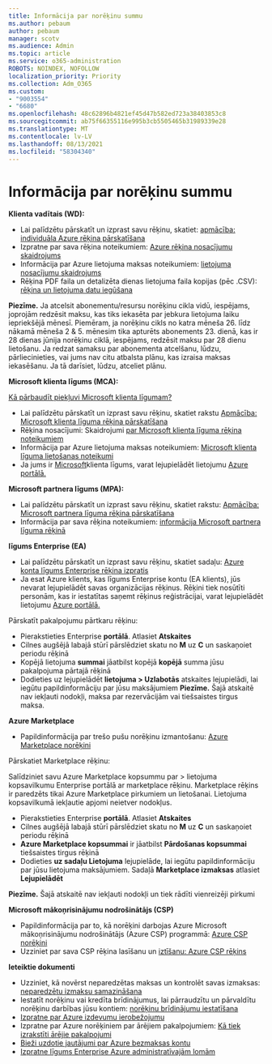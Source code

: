 ```yaml
---
title: Informācija par norēķinu summu
ms.author: pebaum
author: pebaum
manager: scotv
ms.audience: Admin
ms.topic: article
ms.service: o365-administration
ROBOTS: NOINDEX, NOFOLLOW
localization_priority: Priority
ms.collection: Adm_O365
ms.custom:
- "9003554"
- "6680"
ms.openlocfilehash: 48c62896b4821ef45d47b582ed723a38403853c8
ms.sourcegitcommit: ab75f66355116e995b3cb5505465b31989339e28
ms.translationtype: MT
ms.contentlocale: lv-LV
ms.lasthandoff: 08/13/2021
ms.locfileid: "58304340"
---
```

# <a name="understand-billing-amount"></a>Informācija par norēķinu summu

**Klienta vadītais (WD):**

- Lai palīdzētu pārskatīt un izprast savu rēķinu, skatiet: [apmācība: individuāla Azure rēķina pārskatīšana](https://docs.microsoft.com/azure/cost-management-billing/understand/review-individual-bill?WT.mc_id=Portal-Microsoft_Azure_Support)
- Izpratne par sava rēķina noteikumiem: [Azure rēķina nosacījumu skaidrojums](https://docs.microsoft.com/azure/cost-management-billing/understand/understand-invoice?WT.mc_id=Portal-Microsoft_Azure_Support)
- Informācija par Azure lietojuma maksas noteikumiem: [lietojuma nosacījumu skaidrojums](https://docs.microsoft.com/azure/cost-management-billing/understand/understand-usage?WT.mc_id=Portal-Microsoft_Azure_Support)
- Rēķina PDF faila un detalizēta dienas lietojuma faila kopijas (pēc .CSV): [rēķina un lietojuma datu iegūšana](https://docs.microsoft.com/azure/billing/billing-download-azure-invoice-daily-usage-date?WT.mc_id=Portal-Microsoft_Azure_Support)

**Piezīme.** Ja atcelsit abonementu/resursu norēķinu cikla vidū, iespējams, joprojām redzēsit maksu, kas tiks iekasēta par jebkura lietojuma laiku iepriekšējā mēnesī. Piemēram, ja norēķinu cikls no katra mēneša 26. līdz nākamā mēneša 2 & 5. mēnesim tika apturēts abonements 23. dienā, kas ir 28 dienas jūnija norēķinu ciklā, iespējams, redzēsit maksu par 28 dienu lietošanu. Ja redzat samaksu par abonementa atcelšanu, lūdzu, pārliecinieties, vai jums nav citu atbalsta plānu, kas izraisa maksas iekasēšanu. Ja tā darīsiet, lūdzu, atceliet plānu.

**Microsoft klienta līgums (MCA):**

[Kā pārbaudīt piekļuvi Microsoft klienta līgumam?](https://docs.microsoft.com/azure/cost-management-billing/manage/download-azure-invoice-daily-usage-date?WT.mc_id=Portal-Microsoft_Azure_Support#check-access-to-a-microsoft-customer-agreement)

- Lai palīdzētu pārskatīt un izprast savu rēķinu, skatiet rakstu [Apmācība: Microsoft klienta līguma rēķina pārskatīšana](https://docs.microsoft.com/azure/cost-management-billing/understand/review-customer-agreement-bill?WT.mc_id=Portal-Microsoft_Azure_Support)
- Rēķina nosacījumi: Skaidrojumi [par Microsoft klienta līguma rēķina noteikumiem](https://docs.microsoft.com/azure/cost-management-billing/understand/mca-understand-your-invoice?WT.mc_id=Portal-Microsoft_Azure_Support)
- Informācija par Azure lietojuma maksas noteikumiem: [Microsoft klienta līguma lietošanas noteikumi](https://docs.microsoft.com/azure/cost-management-billing/understand/mca-understand-your-usage?WT.mc_id=Portal-Microsoft_Azure_Support)
- Ja jums ir [Microsoft](https://docs.microsoft.com/azure/cost-management-billing/manage/download-azure-invoice-daily-usage-date?WT.mc_id=Portal-Microsoft_Azure_Support#check-access-to-a-microsoft-customer-agreement)klienta līgums, varat lejupielādēt lietojumu [Azure portālā.](https://portal.azure.com/)

**Microsoft partnera līgums (MPA):**

- Lai palīdzētu pārskatīt un izprast savu rēķinu, skatiet rakstu: [Apmācība: Microsoft partnera līguma rēķina pārskatīšana](https://docs.microsoft.com/azure/cost-management-billing/understand/review-partner-agreement-bill?WT.mc_id=Portal-Microsoft_Azure_Support)
- Informācija par sava rēķina noteikumiem: [informācija Microsoft partnera līguma rēķinā](https://docs.microsoft.com/azure/cost-management-billing/understand/mpa-invoice-terms?WT.mc_id=Portal-Microsoft_Azure_Support)

**līgums Enterprise (EA)**

- Lai palīdzētu pārskatīt un izprast savu rēķinu, skatiet sadaļu: [Azure konta līgums Enterprise rēķina izpratis](https://docs.microsoft.com/azure/cost-management-billing/understand/review-enterprise-agreement-bill?WT.mc_id=Portal-Microsoft_Azure_Support)
- Ja esat Azure klients, kas līgums Enterprise kontu (EA klients), jūs nevarat lejupielādēt savas organizācijas rēķinus. Rēķini tiek nosūtīti personām, kas ir iestatītas saņemt rēķinus reģistrācijai, varat lejupielādēt lietojumu [Azure portālā.](https://portal.azure.com/)

Pārskatīt pakalpojumu pārtkaru rēķinu:

- Pierakstieties Enterprise **portālā**. Atlasiet **Atskaites**
- Cilnes augšējā labajā stūrī pārslēdziet skatu no **M** uz **C** un saskaņoiet periodu rēķinā
- Kopējā lietojuma **summai** jāatbilst kopējā **kopējā** summa jūsu pakalpojuma pārtajā rēķinā
- Dodieties uz lejupielādēt **lietojuma > Uzlabotās** atskaites lejupielādi, lai iegūtu papildinformāciju par jūsu maksājumiem **Piezīme.** Šajā atskaitē nav iekļauti nodokļi, maksa par rezervācijām vai tiešsaistes tirgus maksa.

**Azure Marketplace**

- Papildinformācija par trešo pušu norēķinu izmantošanu: [Azure Marketplace norēķini](https://docs.microsoft.com/azure/billing/billing-understand-your-azure-marketplace-charges?WT.mc_id=Portal-Microsoft_Azure_Support)

Pārskatiet Marketplace rēķinu:

Salīdziniet savu Azure Marketplace kopsummu par > lietojuma kopsavilkumu Enterprise portālā ar marketplace rēķinu. Marketplace rēķins ir paredzēts tikai Azure Marketplace pirkumiem un lietošanai. Lietojuma kopsavilkumā iekļautie apjomi neietver nodokļus.

- Pierakstieties Enterprise **portālā**. Atlasiet **Atskaites**
- Cilnes augšējā labajā stūrī pārslēdziet skatu no **M** uz **C** un saskaņoiet periodu rēķinā
- **Azure Marketplace kopsummai** ir jāatbilst **Pārdošanas kopsummai** tiešsaistes tirgus rēķinā
- Dodieties **uz sadaļu Lietojuma** lejupielāde, lai iegūtu papildinformāciju par jūsu lietojuma maksājumiem. Sadaļā **Marketplace izmaksas** atlasiet **Lejupielādēt** 

**Piezīme.** Šajā atskaitē nav iekļauti nodokļi un tiek rādīti vienreizēji pirkumi

**Microsoft mākoņrisinājumu nodrošinātājs (CSP)**

- Papildinformācija par to, kā norēķini darbojas Azure Microsoft mākoņrisinājumu nodrošinātājs (Azure CSP) programmā: [Azure CSP norēķini](https://docs.microsoft.com/azure/cloud-solution-provider/billing/azure-csp-billing-overview?WT.mc_id=Portal-Microsoft_Azure_Support)
- Uzziniet par sava CSP rēķina lasīšanu un [iztīšanu: Azure CSP rēķins](https://docs.microsoft.com/azure/cloud-solution-provider/billing/azure-csp-invoice?WT.mc_id=Portal-Microsoft_Azure_Support)

**Ieteiktie dokumenti**

- Uzziniet, kā novērst neparedzētas maksas un kontrolēt savas izmaksas: [neparedzētu izmaksu samazināšana](https://docs.microsoft.com/azure/cost-management-billing/manage/getting-started?WT.mc_id=Portal-Microsoft_Azure_Support)
- Iestatīt norēķinu vai kredīta brīdinājumus, lai pārraudzītu un pārvaldītu norēķinu darbības jūsu kontiem: [norēķinu brīdinājumu iestatīšana](https://docs.microsoft.com/azure/cost-management-billing/costs/cost-mgt-alerts-monitor-usage-spending?WT.mc_id=Portal-Microsoft_Azure_Support)
- [Izpratne par Azure izdevumu ierobežojumu](https://docs.microsoft.com/azure/cost-management-billing/manage/spending-limit?WT.mc_id=Portal-Microsoft_Azure_Support)
- Izpratne par Azure norēķiniem par ārējiem pakalpojumiem: [Kā tiek izrakstīti ārējie pakalpojumi](https://docs.microsoft.com/azure/cost-management-billing/understand/understand-azure-marketplace-charges?WT.mc_id=Portal-Microsoft_Azure_Support)
- [Bieži uzdotie jautājumi par Azure bezmaksas kontu](https://azure.microsoft.com/free/free-account-faq/)
- [Izpratne līgums Enterprise Azure administratīvajām lomām](https://docs.microsoft.com/azure/cost-management-billing/manage/understand-ea-roles?WT.mc_id=Portal-Microsoft_Azure_Support)